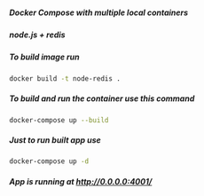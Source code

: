 ##### Docker Compose with multiple local containers
##### node.js + redis

##### To build image run
```bash
docker build -t node-redis .
```

##### To build and run the container use this command
```bash
docker-compose up --build
```
##### Just to run built app use
```bash
docker-compose up -d
```

##### App is running at http://0.0.0.0:4001/
